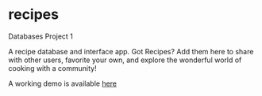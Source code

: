 # recipes
Databases Project 1

A recipe database and interface app.  Got Recipes? Add them here to share with other users, favorite your own, and explore the wonderful world of cooking with a community!

A working demo is available [here](http://tommyeffland.cloudapp.net)

